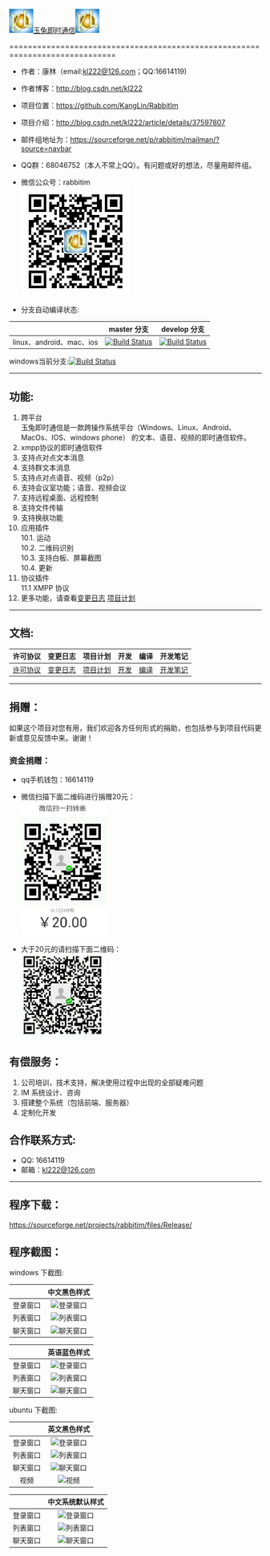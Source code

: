 [![Logon](Resource/png/AppIcon.png)玉兔即时通信![Logon](Resource/png/AppIcon.png)](https://github.com/KangLin/rabbitim)

=============================================================================

* 作者：康林（email:kl222@126.com；QQ:16614119)
* 作者博客：http://blog.csdn.net/kl222
* 项目位置：https://github.com/KangLin/RabbitIm  
* 项目介绍：http://blog.csdn.net/kl222/article/details/37597807  
* 邮件组地址为：https://sourceforge.net/p/rabbitim/mailman/?source=navbar  
* QQ群：68046752（本人不常上QQ）。有问题或好的想法，尽量用邮件组。
* 微信公众号：rabbitim  
[![微信公众号:rabbitim](Resource/png/qrcode.jpg "微信公众号：rabbitim")](https://github.com/KangLin/RabbitIm)

* 分支自动编译状态: 

|     | master 分支 | develop 分支 |
|:---:|:-----------:|:------------:|
|linux、android、mac、ios|[![Build Status](https://travis-ci.org/KangLin/RabbitIm.svg?branch=master)](https://travis-ci.org/KangLin/rabbitim)|[![Build Status](https://travis-ci.org/KangLin/RabbitIm.svg?branch=Develop)](https://travis-ci.org/KangLin/RabbitIm)|

windows当前分支:[![Build Status](https://ci.appveyor.com/api/projects/status/sknyg6fu1a9flnj3?svg=true)](https://ci.appveyor.com/project/KangLin/RabbitIm)

- - - - - - - - - - - - - - - - - - - - - - - - - - - - - - - - - - - - - - - - - -

功能:
-----

1. 跨平台  
    玉兔即时通信是一款跨操作系统平台（Windows、Linux、Android、MacOs、IOS、windows phone）
的文本、语音、视频的即时通信软件。
2. xmpp协议的即时通信软件
3. 支持点对点文本消息
4. 支持群文本消息
5. 支持点对点语音、视频（p2p）
6. 支持会议室功能；语音、视频会议
7. 支持远程桌面、远程控制
8. 支持文件传输
9. 支持换肤功能
10. 应用插件  
10.1. 运动  
10.2. 二维码识别  
10.3. 支持白板、屏幕截图  
10.4. 更新  
11. 协议插件  
11.1 XMPP 协议  
12. 更多功能，请查看[变更日志](ChangeLog.md) [项目计划](docs/TODO.txt)

- - - - - - - - - - - - - - - - - - - - - - - - - - - - - - - - - - - - - - - - - -

文档:
----

| 许可协议 | 变更日志 | 项目计划 | 开发 | 编译 | 开发笔记 |
|:--------:|:--------:|:--------:|:----:|:----:|:--------:|
|[许可协议](License.md)|[变更日志](ChangeLog.md)|[项目计划](docs/TODO.txt)|[开发](docs/develop.md)|[编译](docs/INSTALL.md)|[开发笔记](docs/Books/开发笔记.md)|

- - - - - - - - - - - - - - - - - - - - - - - - - - - - - - - - - - - - - - - - - -

捐赠：
----
如果这个项目对您有用，我们欢迎各方任何形式的捐助，也包括参与到项目代码更新或意见反馈中来。谢谢！

### 资金捐赠：

* qq手机钱包：16614119
* 微信扫描下面二维码进行捐赠20元：  
![微信收款](Resource/png/weixinpay.png "微信收款")  

* 大于20元的请扫描下面二维码：  
![微信收款（大于20元）](Resource/png/weixinpay.jpg "微信收款（大于20元）")

有偿服务：
--------
1. 公司培训，技术支持，解决使用过程中出现的全部疑难问题
2. IM 系统设计、咨询
3. 搭建整个系统（包括前端、服务器）
4. 定制化开发

合作联系方式:
-----------
* QQ: 16614119
* 邮箱：kl222@126.com

- - - - - - - - - - - - - - - - - - - - - - - - - - - - - - - - - - - - - - - - - -
程序下载：
--------
https://sourceforge.net/projects/rabbitim/files/Release/

程序截图：
--------

windows 下截图:

||中文黑色样式|
|:---:|:---:|
|登录窗口|![登录窗口](http://img.my.csdn.net/uploads/201511/08/1446950242_4601.png "登录窗口")|
|列表窗口|![列表窗口](http://img.my.csdn.net/uploads/201511/08/1446948753_6277.png "列表窗口")|
|聊天窗口|![聊天窗口](http://img.my.csdn.net/uploads/201511/08/1446948752_4354.jpg "聊天窗口")|

||英语蓝色样式|
|:---:|:---:|
|登录窗口|![登录窗口](http://img.my.csdn.net/uploads/201511/08/1446950242_8435.png "登录窗口")|
|列表窗口|![列表窗口](http://img.my.csdn.net/uploads/201511/08/1446950242_3949.png "列表窗口")|
|聊天窗口|![聊天窗口](http://img.my.csdn.net/uploads/201511/08/1446948753_7000.png "聊天窗口")|

ubuntu 下截图:

||英文黑色样式|
|:---:|:---:|
|登录窗口|![登录窗口](http://img.my.csdn.net/uploads/201511/10/1447124934_7534.png "登录窗口")|
|列表窗口|![列表窗口](http://img.my.csdn.net/uploads/201511/24/1448325576_3263.png "列表窗口")|
|聊天窗口|![聊天窗口](http://img.my.csdn.net/uploads/201511/24/1448327027_4969.png "聊天窗口")|
|视频|![视频](http://img.blog.csdn.net/20140717141505988 "视频")|

||中文系统默认样式|
|:---:|:---:|
|登录窗口|![登录窗口](http://img.my.csdn.net/uploads/201511/24/1448327026_1330.png "登录窗口")|
|列表窗口|![列表窗口](http://img.my.csdn.net/uploads/201511/24/1448327027_8721.png "列表窗口")|
|聊天窗口|![聊天窗口](http://img.my.csdn.net/uploads/201511/24/1448327027_9088.png "聊天窗口")|
